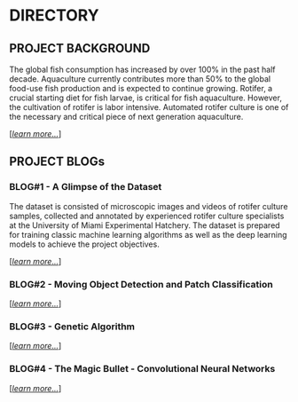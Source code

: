 # DIRECTORY

## PROJECT BACKGROUND

The global fish consumption has increased by over 100% in the past half decade.
Aquaculture currently contributes more than 50% to the global food-use fish production and is expected to continue
growing. 
Rotifer, a crucial starting diet for fish larvae, is critical for fish aquaculture. 
However, the cultivation of rotifer is labor intensive. 
Automated rotifer culture is one of the necessary and critical piece of next generation aquaculture. 

[[_learn more..._]](background.md)

## PROJECT BLOGs

### BLOG#1 - A Glimpse of the Dataset

The dataset is consisted of microscopic images and videos of rotifer culture samples, collected and
annotated by experienced rotifer culture specialists at the University of Miami Experimental Hatchery. 
The dataset is prepared for training classic machine learning algorithms as well as the deep learning models to
achieve the project objectives.

[[_learn more..._]](dataset.md)

### BLOG#2 - Moving Object Detection and Patch Classification

[[_learn more..._]](modpc.md)

### BLOG#3 - Genetic Algorithm

[[_learn more..._]](modpc.md)

### BLOG#4 - The Magic Bullet - Convolutional Neural Networks

[[_learn more..._]](cnn.md)